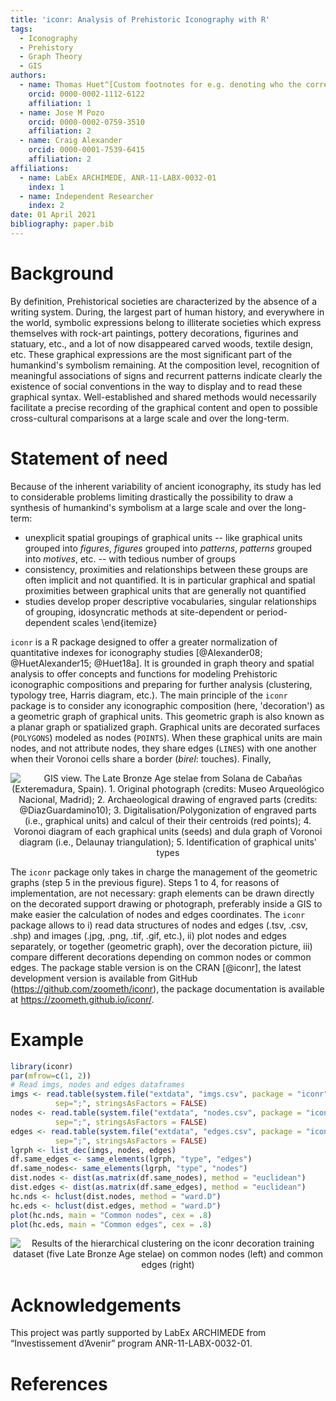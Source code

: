 ```yaml
---
title: 'iconr: Analysis of Prehistoric Iconography with R'
tags:
  - Iconography
  - Prehistory
  - Graph Theory
  - GIS
authors:
  - name: Thomas Huet^[Custom footnotes for e.g. denoting who the corresponding author is can be included like this.]
    orcid: 0000-0002-1112-6122
    affiliation: 1
  - name: Jose M Pozo
    orcid: 0000-0002-0759-3510
    affiliation: 2
  - name: Craig Alexander
    orcid: 0000-0001-7539-6415
    affiliation: 2
affiliations:
  - name: LabEx ARCHIMEDE, ANR-11-LABX-0032-01
    index: 1
  - name: Independent Researcher
    index: 2
date: 01 April 2021
bibliography: paper.bib
---
```


# Background

By definition, Prehistorical societies are characterized by the absence of a writing system. During, the largest part of human history, and everywhere in the world, symbolic expressions belong to illiterate societies which express themselves with rock-art paintings, pottery decorations, figurines and statuary, etc., and a lot of now disappeared carved woods, textile design, etc. These graphical expressions are the most significant part of the humankind's symbolism remaining. At the composition level, recognition of meaningful associations of signs and recurrent patterns indicate clearly the existence of social conventions in the way to display and to read these graphical syntax. Well-established and shared methods would necessarily facilitate a precise recording of the graphical content and open to possible cross-cultural comparisons at a large scale and over the long-term.

# Statement of need

Because of the inherent variability of ancient iconography, its study has led to considerable problems limiting drastically the possibility to draw a synthesis of humankind's symbolism at a large scale and over the long-term:

 + unexplicit spatial groupings of graphical units -- like graphical units grouped into *figures*, *figures* grouped into *patterns*, *patterns* grouped into *motives*, etc. -- with tedious number of groups
 + consistency, proximities and relationships between these groups are often implicit and not quantified. It is in particular graphical and spatial proximities between graphical units that are generally not quantified
 + studies develop proper descriptive vocabularies, singular relationships of grouping, idosyncratic methods at site-dependent or period-dependent scales
\end{itemize}

`iconr` is a R package designed to offer a greater normalization of quantitative indexes for iconography studies [@Alexander08; @HuetAlexander15; @Huet18a]. It is grounded in graph theory and spatial analysis to offer concepts and functions for modeling Prehistoric iconographic compositions and preparing for further analysis (clustering, typology tree, Harris diagram, etc.). The main principle of the `iconr` package is to consider any iconographic composition (here, 'decoration') as a geometric graph of graphical units. This geometric graph is also known as a planar graph or spatialized graph. Graphical units are decorated surfaces (`POLYGONS`) modeled as nodes (`POINTS`). When these graphical units are main nodes, and not attribute nodes, they share edges (`LINES`) with one another when their Voronoi cells share a border (*birel*: touches). Finally, 
 
 
<center>

![GIS view. The Late Bronze Age stelae from Solana de Cabañas (Exteremadura, Spain). 1. Original photograph (credits: Museo Arqueológico Nacional, Madrid); 2. Archaeological drawing of engraved parts (credits: @DiazGuardamino10); 3. Digitalisation/Polygonization of engraved parts (i.e., graphical units) and calcul of their their centroids (red points); 4. Voronoi diagram of each graphical units (*seeds*) and dula graph of Voronoi diagram (i.e., Delaunay triangulation); 5. Identification of graphical units' types](https://raw.githubusercontent.com/zoometh/iconr/master/doc/img/solana_voronoi.png)

</center> 

The `iconr` package only takes in charge the management of the geometric graphs (step 5 in the previous figure). Steps 1 to 4, for reasons of implementation, are not necessary: graph elements can be drawn directly on the decorated support drawing or photograph, preferably inside a GIS to make easier the calculation of nodes and edges coordinates. The `iconr` package allows to i) read data structures of nodes and edges (.tsv, .csv, .shp) and images (.jpg, .png, .tif, .gif, etc.), ii) plot nodes and edges separately, or together (geometric graph), over the decoration picture, iii) compare different decorations depending on common nodes or common edges. The package stable version is on the CRAN [@iconr], the latest development version is available from GitHub (https://github.com/zoometh/iconr), the package documentation is available at https://zoometh.github.io/iconr/.

# Example


```r
library(iconr)
par(mfrow=c(1, 2))
# Read imgs, nodes and edges dataframes
imgs <- read.table(system.file("extdata", "imgs.csv", package = "iconr"),
          sep=";", stringsAsFactors = FALSE)
nodes <- read.table(system.file("extdata", "nodes.csv", package = "iconr"),
          sep=";", stringsAsFactors = FALSE)
edges <- read.table(system.file("extdata", "edges.csv", package = "iconr"),
          sep=";", stringsAsFactors = FALSE)
lgrph <- list_dec(imgs, nodes, edges)
df.same_edges <- same_elements(lgrph, "type", "edges")
df.same_nodes<- same_elements(lgrph, "type", "nodes")
dist.nodes <- dist(as.matrix(df.same_nodes), method = "euclidean")
dist.edges <- dist(as.matrix(df.same_edges), method = "euclidean")
hc.nds <- hclust(dist.nodes, method = "ward.D")
hc.eds <- hclust(dist.edges, method = "ward.D") 
plot(hc.nds, main = "Common nodes", cex = .8)
plot(hc.eds, main = "Common edges", cex = .8)
```
<center>

![Results of the hierarchical clustering on the `iconr` decoration training dataset (five Late Bronze Age stelae) on common nodes (left) and common edges (right)](https://raw.githubusercontent.com/zoometh/iconr/master/doc/img/hc.png)

</center> 

# Acknowledgements

This  project was partly  supported  by  LabEx  ARCHIMEDE  from  “Investissement  d’Avenir”  program  ANR-11-LABX-0032-01.

# References
